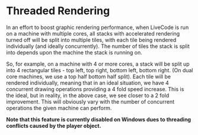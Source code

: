 # Threaded Rendering

In an effort to boost graphic rendering performance, when LiveCode is run on a machine with multiple cores, all stacks with accelerated rendering turned off will be split into multiple tiles, with each tile being rendered individually (and ideally concurrently). The number of tiles the stack is split into depends upon the machine the stack is running on.

So, for example, on a machine with 4 or more cores, a stack will be split up into 4 rectangular tiles - top left, top right, bottom left, bottom right. (On dual core machines, we use a top half bottom half split). Each tile will be rendered individually, meaning that in an ideal situation, we have 4 concurrent drawing operations providing a 4 fold speed increase. This is the ideal, but in reality, in the above case, we see closer to a 2 fold improvement. This will obviously vary with the number of concurrent operations the given machine can perform.

**Note that this feature is currently disabled on Windows dues to threading conflicts caused by the player object.**
